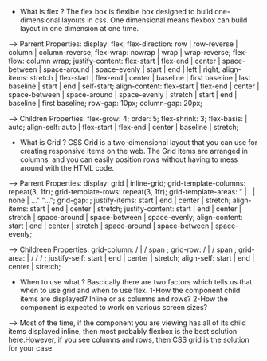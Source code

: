 * What is flex ?
The flex box is flexible box designed to build one-dimensional layouts in css. One dimensional means flexbox can build layout in one dimension at one time.

--> Parrent Properties:
    display: flex;
    flex-direction: row | row-reverse | column | column-reverse;
    flex-wrap: nowrap | wrap | wrap-reverse;
    flex-flow: column wrap;
    justify-content: flex-start | flex-end | center | space-between | space-around | space-evenly | start | end | left | right;
    align-items: stretch | flex-start | flex-end | center | baseline | first baseline | last baseline | start | end | self-start;
    align-content: flex-start | flex-end | center | space-between | space-around | space-evenly | stretch | start | end | baseline | first baseline;
    row-gap: 10px;
    column-gap: 20px;

--> Children Properties:
    flex-grow: 4;
    order: 5;
    flex-shrink: 3;
    flex-basis:  | auto;
    align-self: auto | flex-start | flex-end | center | baseline | stretch;

* What is Grid ?
CSS Grid is a two-dimensional layout that you can use for creating responsive items on the web. The Grid items are arranged in columns, and you can easily position rows without having to mess around with the HTML code.

--> Parrent Properties:
    display: grid | inline-grid;
    grid-template-columns: repeat(3, 1fr);
    grid-template-rows: repeat(3, 1fr);
     grid-template-areas: 
    "<grid-area-name> | . | none | ..."
    "...";
    grid-gap: <grid-row-gap> <grid-column-gap>;
    justify-items: start | end | center | stretch;
    align-items: start | end | center | stretch;
    justify-content: start | end | center | stretch | space-around | space-between | space-evenly;
    align-content: start | end | center | stretch | space-around | space-between | space-evenly;          

--> Childreen Properties:
    grid-column: <start-line> / <end-line> | <start-line> / span <value>;
    grid-row: <start-line> / <end-line> | <start-line> / span <value>;
    grid-area: <name> | <row-start> / <column-start> / <row-end> / <column-end>;
    justify-self: start | end | center | stretch;
    align-self: start | end | center | stretch;

* When to use what ?
Bascically there are two factors which tells us that when to use grid and when to use flex.
1-How the component child items are displayed? Inline or as columns and rows?
2-How the component is expected to work on various screen sizes?

--> Most of the time, if the component you are viewing has all of its child items displayed inline, then most probably flexbox is the best solution here.However, if you see columns and rows, then CSS grid is the solution for your case.